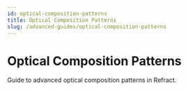 ```yaml
---
id: optical-composition-patterns
title: Optical Composition Patterns
slug: /advanced-guides/optical-composition-patterns
---
```


# Optical Composition Patterns

Guide to advanced optical composition patterns in Refract.
